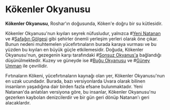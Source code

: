# Kökenler Okyanusu

**Kökenler Okyanusu**, Roshar'ın doğusunda, Köken'e doğru bir su kütlesidir.

Kökenler Okyanusu'nun kıyıları seyrek nüfusludur, yalnızca #[Yeni Natanan](locations/new-natanan) ve #[Şafağın Gölgesi](locations/dawns-shadow) gibi şehirler önemli yerleşim yerleri olarak öne çıkar. Bunun nedeni muhtemelen yücefırtınaların burada karaya vurması ve bu yüzden bu kıyıları en büyük güçle etkilemesidir. Doğuda, Kökenler Okyanusu'nun, gezegenin karşı tarafındaki #[Sonsuz Okyanus'a](locations/endless-ocean) bağlandığı düşünülmektedir. Kuzey ve güneyde ise #[Buğu Okyanusu](locations/steamwaterocean) ve #[Güney Umman](locations/southern-depths) ile çevrilidir.

Fırtınaların Kökeni, yücefırtınaların kaynağı olan yer, Kökenler Okyanusu'nun en uzak ucundadır. Burada, bazı versiyonlarda Uvara olarak bilinen insanların yaşadığına dair birden fazla efsane bulunmaktadır. Yeni Natanan'da anlatılan versiyona göre, bu insanlar, Kökenler Okyanusu'nu gezerken kaybolan denizcilerdir ve bir gün geri dönüp Natanan'ı geri alacaklardır.
